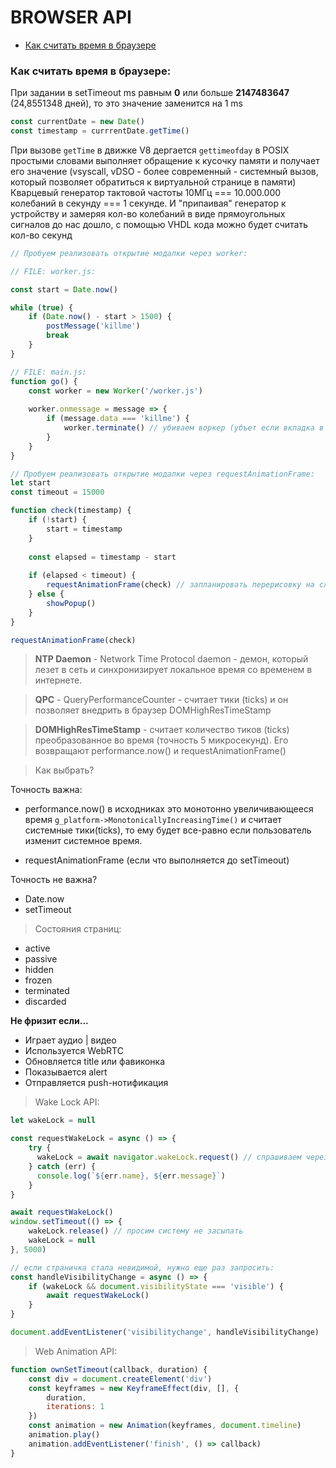 # BROWSER API

+ [Как считать время в браузере](#time)

### <a name="time"></a> Как считать время в браузере:

При задании в setTimeout ms равным **0** или больше **2147483647** (24,8551348 дней), то это значение заменится на 1 ms

```js
const currentDate = new Date()
const timestamp = currrentDate.getTime()
```

При вызове `getTime` в движке V8 дергается `gettimeofday` в POSIX простыми словами выполняет обращение к кусочку памяти и получает его значение (vsyscall, vDSO - более современный - системный вызов, который позволяет обратиться к виртуальной странице в памяти)
Кварцевый генератор тактовой частоты 10МГц === 10.000.000 колебаний в секунду === 1 секунде.
И "припаивая" генератор к устройству и замеряя кол-во колебаний в виде прямоугольных сигналов до нас дошло, c помощью VHDL кода можно будет считать кол-во секунд

```js
// Пробуем реализовать открытие модалки через worker:

// FILE: worker.js:

const start = Date.now()

while (true) {
	if (Date.now() - start > 1500) {
		postMessage('killme')
        break
    }
}

// FILE: main.js:
function go() {
	const worker = new Worker('/worker.js')
  
    worker.onmessage = message => {
		if (message.data === 'killme') {
			worker.terminate() // убиваем воркер (убъет если вкладка в этот момент была активна, если нет так и будет висеть!)
        }
    }
}

// Пробуем реализовать открытие модалки через requestAnimationFrame:
let start
const timeout = 15000

function check(timestamp) {
	if (!start) {
		start = timestamp
    }
	
	const elapsed = timestamp - start
  
    if (elapsed < timeout) {
    	requestAnimationFrame(check) // запланировать перерисовку на следующем кадре анимации
    } else {
    	showPopup()
    }
}

requestAnimationFrame(check)
```

> **NTP Daemon** - Network Time Protocol daemon - демон, который лезет в сеть и синхронизирует локальное время со временем в интернете.

> **QPC** - QueryPerformanceCounter - считает тики (ticks) и он позволяет внедрить в браузер DOMHighResTimeStamp 

> **DOMHighResTimeStamp** - считает количество тиков (ticks) преобразованное во время (точность 5 микросекунд). Его возвращают performance.now() и requestAnimationFrame()

> Как выбрать?

Точность важна:
* performance.now() в исходниках это монотонно увеличивающееся время `g_platform->MonotonicallyIncreasingTime()` и считает системные тики(ticks), то ему будет все-равно если пользователь изменит системное время. 

* requestAnimationFrame (если что выполняется до setTimeout)

Точность не важна?

* Date.now
* setTimeout

> Состояния страниц:

* active
* passive
* hidden
* frozen
* terminated
* discarded

**Не фризит если...**

* Играет аудио | видео
* Используется WebRTC
* Обновляется title или фавиконка
* Показывается alert
* Отправляется push-нотификация

> Wake Lock API:

```js
let wakeLock = null

const requestWakeLock = async () => {
	try {
      wakeLock = await navigator.wakeLock.request() // спрашиваем через popup
	} catch (err) {
	  console.log(`${err.name}, ${err.message}`)	
    }
}

await requestWakeLock()
window.setTimeout(() => {
	wakeLock.release() // просим систему не засыпать
    wakeLock = null
}, 5000)

// если страничка стала невидимой, нужно еще раз запросить:
const handleVisibilityChange = async () => {
	if (wakeLock && document.visibilityState === 'visible') {
		await requestWakeLock()
    }
}

document.addEventListener('visibilitychange', handleVisibilityChange)
```

> Web Animation API:
 
```js
function ownSetTimeout(callback, duration) {
	const div = document.createElement('div')
    const keyframes = new KeyframeEffect(div, [], {
    	duration,
        iterations: 1
    })
    const animation = new Animation(keyframes, document.timeline)
    animation.play()
    animation.addEventListener('finish', () => callback)
}
```
